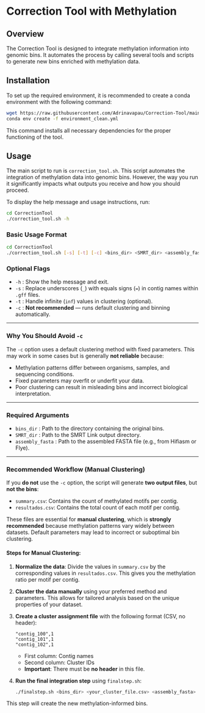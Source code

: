 # Correction Tool with Methylation

## Overview

The Correction Tool is designed to integrate methylation information into genomic bins. It automates the process by calling several tools and scripts to generate new bins enriched with methylation data.

## Installation

To set up the required environment, it is recommended to create a conda environment with the following command:

```bash
wget https://raw.githubusercontent.com/Adrinavapau/Correction-Tool/main/environment_clean.yml
conda env create -f environment_clean.yml
```

This command installs all necessary dependencies for the proper functioning of the tool.

## Usage

The main script to run is `correction_tool.sh`. This script automates the integration of methylation data into genomic bins. However, the way you run it significantly impacts what outputs you receive and how you should proceed.

To display the help message and usage instructions, run:

```bash
cd CorrectionTool
./correction_tool.sh -h
```

### Basic Usage Format

```bash
cd CorrectionTool
./correction_tool.sh [-s] [-t] [-c] <bins_dir> <SMRT_dir> <assembly_fasta>
```

### Optional Flags

- `-h` : Show the help message and exit.
- `-s` : Replace underscores (`_`) with equals signs (`=`) in contig names within `.gff` files.
- `-t` : Handle infinite (`inf`) values in clustering (optional).
- `-c` : **Not recommended** — runs default clustering and binning automatically.

---

### Why You Should Avoid `-c`

The `-c` option uses a default clustering method with fixed parameters. This may work in some cases but is generally **not reliable** because:

- Methylation patterns differ between organisms, samples, and sequencing conditions.
- Fixed parameters may overfit or underfit your data.
- Poor clustering can result in misleading bins and incorrect biological interpretation.

---

### Required Arguments

- `bins_dir` : Path to the directory containing the original bins.
- `SMRT_dir` : Path to the SMRT Link output directory.
- `assembly_fasta` : Path to the assembled FASTA file (e.g., from Hifiasm or Flye).

---

### Recommended Workflow (Manual Clustering)

If you **do not** use the `-c` option, the script will generate **two output files**, but **not the bins**:

- `summary.csv`: Contains the count of methylated motifs per contig.
- `resultados.csv`: Contains the total count of each motif per contig.

These files are essential for **manual clustering**, which is **strongly recommended** because methylation patterns vary widely between datasets. Default parameters may lead to incorrect or suboptimal bin clustering.

#### Steps for Manual Clustering:

1. **Normalize the data**: Divide the values in `summary.csv` by the corresponding values in `resultados.csv`. This gives you the methylation ratio per motif per contig.

2. **Cluster the data manually** using your preferred method and parameters. This allows for tailored analysis based on the unique properties of your dataset.

3. **Create a cluster assignment file** with the following format (CSV, no header):
    ```csv
    "contig_100",1
    "contig_101",1
    "contig_102",1
    ```
    - First column: Contig names
    - Second column: Cluster IDs
    - **Important**: There must be **no header** in this file.

4. **Run the final integration step** using `finalstep.sh`:
    ```bash
    ./finalstep.sh <bins_dir> <your_cluster_file.csv> <assembly_fasta>
    ```

This step will create the new methylation-informed bins.



